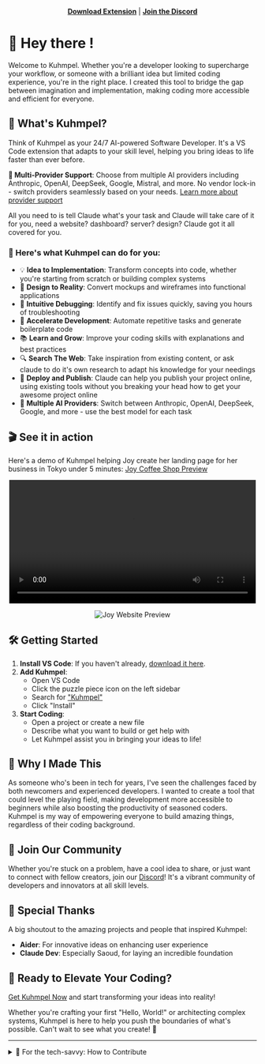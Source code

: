 <p align="center">
  <a href="https://marketplace.visualstudio.com/items?itemName=rkendel1.claude-dev-experimental" target="_blank"><strong>Download Extension</strong></a> | <a href="https://discord.gg/Fn97SD34qk" target="_blank"><strong>Join the Discord</strong></a>
</p>

# 👋 Hey there !

Welcome to Kuhmpel. Whether you're a developer looking to supercharge your workflow, or someone with a brilliant idea but limited coding experience, you're in the right place. I created this tool to bridge the gap between imagination and implementation, making coding more accessible and efficient for everyone.

## 🚀 What's Kuhmpel?

Think of Kuhmpel as your 24/7 AI-powered Software Developer. It's a VS Code extension that adapts to your skill level, helping you bring ideas to life faster than ever before.

**🎯 Multi-Provider Support**: Choose from multiple AI providers including Anthropic, OpenAI, DeepSeek, Google, Mistral, and more. No vendor lock-in - switch providers seamlessly based on your needs. [Learn more about provider support](PROVIDER-SUPPORT.md)

All you need to is tell Claude what's your task and Claude will take care of it for you, need a website? dashboard? server? design? Claude got it all covered for you.

### 🌟 Here's what Kuhmpel can do for you:

- 💡 **Idea to Implementation**: Transform concepts into code, whether you're starting from scratch or building complex systems
- 🎨 **Design to Reality**: Convert mockups and wireframes into functional applications
- 🐞 **Intuitive Debugging**: Identify and fix issues quickly, saving you hours of troubleshooting
- 🚗 **Accelerate Development**: Automate repetitive tasks and generate boilerplate code
- 📚 **Learn and Grow**: Improve your coding skills with explanations and best practices
- 🔍 **Search The Web**: Take inspiration from existing content, or ask claude to do it's own research to adapt his knowledge for your needings
- 🚀 **Deploy and Publish**: Claude can help you publish your project online, using existing tools without you breaking your head how to get your awesome project online
- 🔄 **Multiple AI Providers**: Switch between Anthropic, OpenAI, DeepSeek, Google, and more - use the best model for each task

## 🎬 See it in action

Here's a demo of Kuhmpel helping Joy create her landing page for her business in Tokyo under 5 minutes:
[Joy Coffee Shop Preview](https://joy-coffee-shop.vercel.app)




<p align="center">
<video alt="video" src="https://github.com/user-attachments/assets/4f00201e-12d1-4a91-aeb0-614726dab8b3" width="500" />
</p>

<p align="center">
<img src="https://res.cloudinary.com/ddqtnp0ic/image/upload/v1727892212/50888505-4eb097dc4d688fd44252eafcae7c152e_mebjvs.webp" alt="Joy Website Preview">
</p>

## 🛠 Getting Started

1. **Install VS Code**: If you haven't already, [download it here](https://code.visualstudio.com/).
2. **Add Kuhmpel**:
   - Open VS Code
   - Click the puzzle piece icon on the left sidebar
   - Search for ["Kuhmpel"](https://www.github.com/rkendel1/l/ext)
   - Click "Install"
3. **Start Coding**:
   - Open a project or create a new file
   - Describe what you want to build or get help with
   - Let Kuhmpel assist you in bringing your ideas to life!

## 💖 Why I Made This

As someone who's been in tech for years, I've seen the challenges faced by both newcomers and experienced developers. I wanted to create a tool that could level the playing field, making development more accessible to beginners while also boosting the productivity of seasoned coders. Kuhmpel is my way of empowering everyone to build amazing things, regardless of their coding background.

## 🤝 Join Our Community

Whether you're stuck on a problem, have a cool idea to share, or just want to connect with fellow creators, join our [Discord](https://discord.gg/Fn97SD34qk)! It's a vibrant community of developers and innovators at all skill levels.

## 🙏 Special Thanks

A big shoutout to the amazing projects and people that inspired Kuhmpel:

- **Aider**: For innovative ideas on enhancing user experience
- **Claude Dev**: Especially Saoud, for laying an incredible foundation

## 🚀 Ready to Elevate Your Coding?

[Get Kuhmpel Now](https://www.github.com/rkendel1/l/ext) and start transforming your ideas into reality!

Whether you're crafting your first "Hello, World!" or architecting complex systems, Kuhmpel is here to help you push the boundaries of what's possible. Can't wait to see what you create! 🌟

---

<details>
<summary>🔧 For the tech-savvy: How to Contribute</summary>

If you're a developer and want to help make Kuhmpel even better, here's how:

### Prerequisites
- Node.js 20.x or later
- npm (comes with Node.js)
- Git

### Quick Start

1. Clone the repo: `git clone https://github.com/rkendel1/clauder.git`
2. Open in VS Code: `code clauder`
3. Navigate to extension folder: `cd extension`
4. Install all dependencies: `npm run install:all`
   - This installs dependencies for both the extension and the webview UI
5. Press `F5` to run the extension in development mode

### Development Tips

- **Webview changes**: The webview UI hot-reloads automatically during development
- **Extension changes**: Reload the extension host (Cmd/Ctrl + R) to see changes
- **Build webview**: `npm run build:webview`
- **Build extension**: `npm run compile`
- **Watch mode**: `npm run watch` for automatic rebuilding

### Project Structure

- `/extension` - Main extension code and configuration
  - `/src` - TypeScript source code
  - `/webview-ui-vite` - React-based webview UI built with Vite
  - `/dist` - Compiled extension code

### Alternative: Using Yarn

If you prefer yarn over npm:
```bash
cd extension
yarn install
cd webview-ui-vite && yarn install
```

Make your changes, create a pull request, and let's make magic together!

</details>
